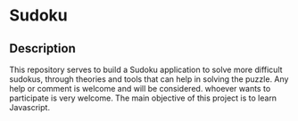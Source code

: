 # Sudoku

## Description

This repository serves to build a Sudoku application to solve more difficult sudokus, through theories and tools that can help in solving the puzzle.
Any help or comment is welcome and will be considered.
whoever wants to participate is very welcome.
The main objective of this project is to learn Javascript.